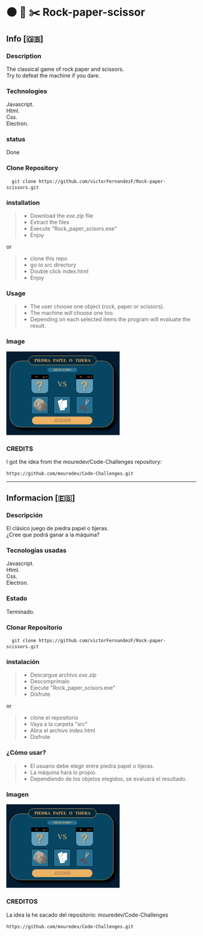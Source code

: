 # :black_circle: :page_facing_up: :scissors: Rock-paper-scissor
## Info [:gb:]
### Description
The classical game of rock paper and scissors.   
Try to defeat the machine if you dare.

### Technologies
Javascript.  
Html.   
Css.  
Electron.   

### status
Done

### Clone Repository
~~~~
  git clone https://github.com/victorFernandezF/Rock-paper-scissors.git   
~~~~

### installation
> - Download the *exe.zip* file
> - Extract the files
> - Execute "Rock_paper_scisors.exe"
> - Enjoy

or

> - clone this repo
> - go to src directory
> - Double click index.html
> - Enjoy

### Usage
> - The user choose one object (rock, paper or scissors).   
> - The machine will choose one too.   
> - Depending on each selected items the program will evaluate the result.

### Image

<img src="src/img/screenshot.jpg" alt="Rock Paper Scisor" width="300px"/>

### CREDITS
I got the idea from the mouredev/Code-Challenges repository:
~~~~
https://github.com/mouredev/Code-Challenges.git
~~~~

<hr/>

## Informacion [:es:]
### Descripción
El clásico juego de piedra papel o tijeras.   
¿Cree que podrá ganar a la máquina?

### Tecnologías usadas
Javascript.   
Html.   
Css.  
Electron.   

### Estado
Terminado.

### Clonar Repositorio
~~~~
  git clone https://github.com/victorFernandezF/Rock-paper-scissors.git   
~~~~

### instalación
> - Descargue archivo *exe.zip*
> - Descomprímalo
> - Ejecute "Rock_paper_scisors.exe"
> - Disfrute

or

> - clone el repositorio
> - Vaya a la carpeta "src"
> - Abra el archivo index.html
> - Disfrute

### ¿Cómo usar?
> - El usuario debe elegir entre piedra papel o tijeras.     
> - La máquina hará lo propio.
> - Dependiendo de los objetos elegidos, se evaluará el resultado.

### Imagen

<img src="src/img/screenshot.jpg" alt="Rock Paper Scisor" width="300px"/>

### CREDITOS
La idea la he sacado del repositorio: mouredev/Code-Challenges
~~~~
https://github.com/mouredev/Code-Challenges.git
~~~~